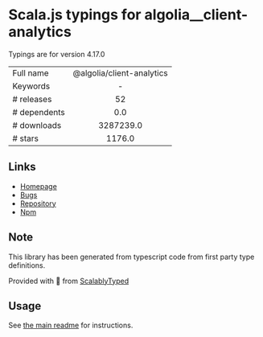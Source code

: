 
# Scala.js typings for algolia__client-analytics

Typings are for version 4.17.0



|                    |                 |
| ------------------ | :-------------: |
| Full name          | @algolia/client-analytics |
| Keywords           | - |
| # releases         | 52 |
| # dependents       | 0.0 |
| # downloads        | 3287239.0 |
| # stars            | 1176.0 |

## Links
- [Homepage](https://github.com/algolia/algoliasearch-client-javascript#readme)
- [Bugs](https://github.com/algolia/algoliasearch-client-javascript/issues)
- [Repository](https://github.com/algolia/algoliasearch-client-javascript)
- [Npm](https://www.npmjs.com/package/%40algolia%2Fclient-analytics)
    


## Note
This library has been generated from typescript code from first party type definitions.

Provided with :purple_heart: from [ScalablyTyped](https://github.com/oyvindberg/ScalablyTyped)

## Usage
See [the main readme](../../readme.md) for instructions.



